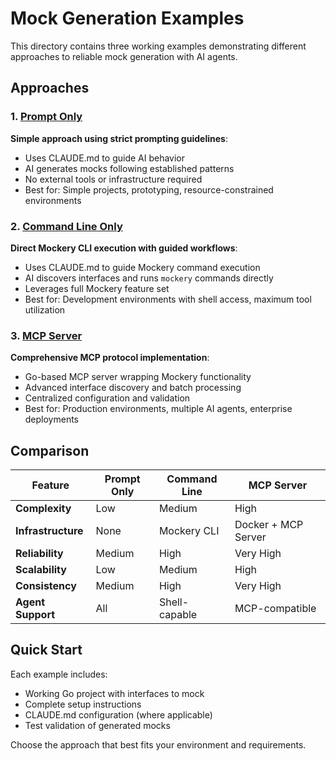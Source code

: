 # Mock Generation Examples

This directory contains three working examples demonstrating different approaches to reliable mock generation with AI agents.

## Approaches

### 1. [Prompt Only](./prompt-only/)

**Simple approach using strict prompting guidelines**:

- Uses CLAUDE.md to guide AI behavior
- AI generates mocks following established patterns
- No external tools or infrastructure required
- Best for: Simple projects, prototyping, resource-constrained environments

### 2. [Command Line Only](./command-line-only/)

**Direct Mockery CLI execution with guided workflows**:

- Uses CLAUDE.md to guide Mockery command execution
- AI discovers interfaces and runs `mockery` commands directly
- Leverages full Mockery feature set
- Best for: Development environments with shell access, maximum tool utilization

### 3. [MCP Server](./mcp-server/)

**Comprehensive MCP protocol implementation**:

- Go-based MCP server wrapping Mockery functionality
- Advanced interface discovery and batch processing
- Centralized configuration and validation
- Best for: Production environments, multiple AI agents, enterprise deployments

## Comparison

| Feature | Prompt Only | Command Line | MCP Server |
|---------|-------------|--------------|------------|
| **Complexity** | Low | Medium | High |
| **Infrastructure** | None | Mockery CLI | Docker + MCP Server |
| **Reliability** | Medium | High | Very High |
| **Scalability** | Low | Medium | High |
| **Consistency** | Medium | High | Very High |
| **Agent Support** | All | Shell-capable | MCP-compatible |

## Quick Start

Each example includes:

- Working Go project with interfaces to mock
- Complete setup instructions
- CLAUDE.md configuration (where applicable)
- Test validation of generated mocks

Choose the approach that best fits your environment and requirements.
